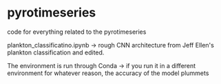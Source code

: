 # pyrotimeseries
code for everything related to the pyrotimeseries

plankton_classificatino.ipynb -> rough CNN architecture from Jeff Ellen's plankton classification and edited. 

The environment is run through Conda -> if you run it in a different environment for whatever reason, the accuracy of the model plummets 
